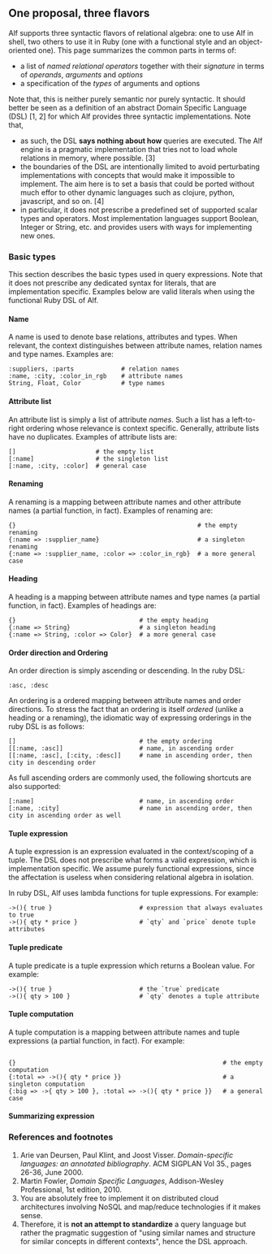 ## One proposal, three flavors

Alf supports three syntactic flavors of relational algebra: one to use Alf in shell, two others to use it in Ruby (one with a functional style and an object-oriented one). This page summarizes the common parts in terms of:

* a list of *named relational operators* together with their *signature* in terms of *operands*, *arguments* and *options*
* a specification of the *types* of arguments and options

Note that, this is neither purely semantic nor purely syntactic. It should better be seen as a definition of an abstract Domain Specific Language (DSL) [1, 2] for which Alf provides three syntactic implementations. Note that,

* as such, the DSL **says nothing about how** queries are executed. The Alf engine is a pragmatic implementation that tries not to load whole relations in memory, where possible. [3]
* the boundaries of the DSL are intentionally limited to avoid perturbating implementations with concepts that would make it impossible to implement. The aim here is to set a basis that could be ported without much effor to other dynamic languages such as clojure, python, javascript, and so on. [4] 
* in particular, it does not prescribe a predefined set of supported scalar types and operators. Most implementation languages support Boolean, Integer or String, etc. and provides users with ways for implementing new ones.

### Basic types

This section describes the basic types used in query expressions. Note that it does not prescribe any dedicated syntax for literals, that are implementation specific. Examples below are valid literals when using the functional Ruby DSL of Alf. 

#### Name

A name is used to denote base relations, attributes and types. When relevant, the context distinguishes between attribute names, relation names and type names. Examples are:

<pre class="theory"><code class="ruby">:suppliers, :parts             # relation names
:name, :city, :color_in_rgb    # attribute names
String, Float, Color           # type names
</code></pre>

#### Attribute list

An attribute list is simply a list of attribute *names*. Such a list has a left-to-right ordering whose relevance is context specific. Generally, attribute lists have no duplicates. Examples of attribute lists are:

<pre class="theory"><code class="ruby">[]                      # the empty list
[:name]                 # the singleton list
[:name, :city, :color]  # general case
</code></pre>

#### Renaming

A renaming is a mapping between attribute names and other attribute names (a partial function, in fact). Examples of renaming are:

<pre class="theory"><code class="ruby">{}                                                  # the empty renaming
{:name => :supplier_name}                           # a singleton renaming
{:name => :supplier_name, :color => :color_in_rgb}  # a more general case
</code></pre>

#### Heading

A heading is a mapping between attribute names and type names (a partial function, in fact). Examples of headings are:

<pre class="theory"><code class="ruby">{}                                  # the empty heading
{:name => String}                   # a singleton heading
{:name => String, :color => Color}  # a more general case
</code></pre>

#### Order direction and Ordering

An order direction is simply ascending or descending. In the ruby DSL:

<pre class="theory"><code class="ruby">:asc, :desc</code></pre>

An ordering is a ordered mapping between attribute names and order directions. To stress the fact that an ordering is itself *ordered* (unlike a heading or a renaming), the idiomatic way of expressing orderings in the ruby DSL is as follows: 

<pre class="theory"><code class="ruby">[]                                  # the empty ordering
[[:name, :asc]]                     # name, in ascending order
[[:name, :asc], [:city, :desc]]     # name in ascending order, then city in descending order
</code></pre>

As full ascending orders are commonly used, the following shortcuts are also supported:

<pre class="theory"><code class="ruby">[:name]                             # name, in ascending order
[:name, :city]                      # name in ascending order, then city in ascending order as well
</code></pre>

#### Tuple expression

A tuple expression is an expression evaluated in the context/scoping of a tuple. The DSL does not prescribe what forms a valid expression, which is implementation specific. We assume purely functional expressions, since the affectation is useless when considering relational algebra in isolation.

In ruby DSL, Alf uses lambda functions for tuple expressions. For example:

<pre class="theory"><code class="ruby">->(){ true }                        # expression that always evaluates to true
->(){ qty * price }                 # `qty` and `price` denote tuple attributes
</code></pre>

#### Tuple predicate

A tuple predicate is a tuple expression which returns a Boolean value. For example:

<pre class="theory"><code class="ruby">->(){ true }                        # the `true` predicate
->(){ qty > 100 }                   # `qty` denotes a tuple attribute
</code></pre>

#### Tuple computation

A tuple computation is a mapping between attribute names and tuple expressions (a partial function, in fact). For example:

<pre class="theory"><code class="ruby">
{}                                                         # the empty computation
{:total => ->(){ qty * price }}                            # a singleton computation
{:big => ->{ qty > 100 }, :total => ->(){ qty * price }}   # a general case
</code></pre>

#### Summarizing expression

### References and footnotes

1. Arie van Deursen, Paul Klint, and Joost Visser. *Domain-specific languages: an annotated bibliography*. ACM SIGPLAN Vol 35., pages 26-36, June 2000.
2. Martin Fowler, *Domain Specific Languages*, Addison-Wesley Professional, 1st edition, 2010.
3. You are absolutely free to implement it on distributed cloud architectures involving NoSQL and map/reduce technologies if it makes sense.
4. Therefore, it is **not an attempt to standardize** a query language but rather the pragmatic suggestion of "using similar names and structure for similar concepts in different contexts", hence the DSL approach.


